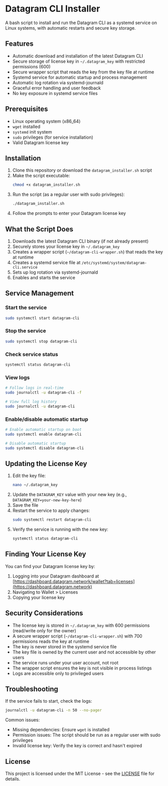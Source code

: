 # Datagram CLI Installer

A bash script to install and run the Datagram CLI as a systemd service on Linux systems, with automatic restarts and secure key storage.

## Features

- Automatic download and installation of the latest Datagram CLI
- Secure storage of license key in `~/.datagram_key` with restricted permissions (600)
- Secure wrapper script that reads the key from the key file at runtime
- Systemd service for automatic startup and process management
- Automatic log rotation via systemd-journald
- Graceful error handling and user feedback
- No key exposure in systemd service files

## Prerequisites

- Linux operating system (x86_64)
- `wget` installed
- `systemd` init system
- `sudo` privileges (for service installation)
- Valid Datagram license key

## Installation

1. Clone this repository or download the `datagram_installer.sh` script
2. Make the script executable:
   ```bash
   chmod +x datagram_installer.sh
   ```
3. Run the script (as a regular user with sudo privileges):
   ```bash
   ./datagram_installer.sh
   ```
4. Follow the prompts to enter your Datagram license key

## What the Script Does

1. Downloads the latest Datagram CLI binary (if not already present)
2. Securely stores your license key in `~/.datagram_key`
3. Creates a wrapper script (`~/datagram-cli-wrapper.sh`) that reads the key at runtime
4. Creates a systemd service file at `/etc/systemd/system/datagram-cli.service`
5. Sets up log rotation via systemd-journald
6. Enables and starts the service

## Service Management

### Start the service
```bash
sudo systemctl start datagram-cli
```

### Stop the service
```bash
sudo systemctl stop datagram-cli
```

### Check service status
```bash
systemctl status datagram-cli
```

### View logs
```bash
# Follow logs in real-time
sudo journalctl -u datagram-cli -f

# View full log history
sudo journalctl -u datagram-cli
```

### Enable/disable automatic startup
```bash
# Enable automatic startup on boot
sudo systemctl enable datagram-cli

# Disable automatic startup
sudo systemctl disable datagram-cli
```

## Updating the License Key

1. Edit the key file:
   ```bash
   nano ~/.datagram_key
   ```
2. Update the `DATAGRAM_KEY` value with your new key (e.g., `DATAGRAM_KEY=your-new-key-here`)
3. Save the file
4. Restart the service to apply changes:
   ```bash
   sudo systemctl restart datagram-cli
   ```
5. Verify the service is running with the new key:
   ```bash
   systemctl status datagram-cli
   ```

## Finding Your License Key

You can find your Datagram license key by:
1. Logging into your Datagram dashboard at [https://dashboard.datagram.network/wallet?tab=licenses](https://dashboard.datagram.network)
2. Navigating to Wallet > Licenses
3. Copying your license key

## Security Considerations

- The license key is stored in `~/.datagram_key` with 600 permissions (read/write only for the owner)
- A secure wrapper script (`~/datagram-cli-wrapper.sh`) with 700 permissions reads the key at runtime
- The key is never stored in the systemd service file
- The key file is owned by the current user and not accessible by other users
- The service runs under your user account, not root
- The wrapper script ensures the key is not visible in process listings
- Logs are accessible only to privileged users

## Troubleshooting

If the service fails to start, check the logs:
```bash
journalctl -u datagram-cli -n 50 --no-pager
```

Common issues:
- Missing dependencies: Ensure `wget` is installed
- Permission issues: The script should be run as a regular user with sudo privileges
- Invalid license key: Verify the key is correct and hasn't expired

## License

This project is licensed under the MIT License - see the [LICENSE](LICENSE) file for details.
